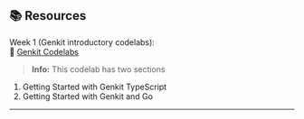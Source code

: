 ## 📚 Resources

Week 1 (Genkit introductory codelabs):  
🔗 [Genkit Codelabs](https://unstacked-labs.github.io/genkit-bwai-workshops/)

> **Info:** This codelab has two sections

1.  Getting Started with Genkit TypeScript
2.  Getting Started with Genkit and Go

---
